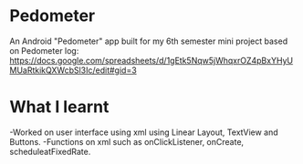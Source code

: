 # Pedometer
An Android "Pedometer" app built for my 6th semester mini project based on Pedometer log: https://docs.google.com/spreadsheets/d/1gEtk5Nqw5jWhqxrOZ4pBxYHyUMUaRtkikQXWcbSl3Ic/edit#gid=3
# What I learnt
-Worked on user interface using xml using Linear Layout, TextView and Buttons.
-Functions on xml such as onClickListener, onCreate, scheduleatFixedRate.
